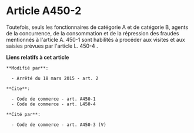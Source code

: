 # Article A450-2

Toutefois, seuls les fonctionnaires de catégorie A et de catégorie B, agents de la concurrence, de la consommation et de la
répression des fraudes mentionnés à l'article A. 450-1 sont habilités à procéder aux visites et aux saisies prévues par
l'article L. 450-4 .

**Liens relatifs à cet article**

	**Modifié par**:

	  - Arrêté du 18 mars 2015 - art. 2

	**Cite**:

	  - Code de commerce - art. A450-1
	  - Code de commerce - art. L450-4

	**Cité par**:

	  - Code de commerce - art. A450-3 (V)
